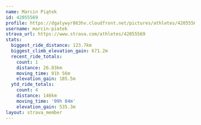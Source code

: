 ```yaml
---
name: Marcin Piątek
id: 42055569
profile: https://dgalywyr863hv.cloudfront.net/pictures/athletes/42055569/12602382/1/large.jpg
username: marcin-piatek
strava_url: https://www.strava.com/athletes/42055569
stats:
  biggest_ride_distance: 123.7km
  biggest_climb_elevation_gain: 671.2m
  recent_ride_totals:
    count: 1
    distance: 26.03km
    moving_time: 01h 56m
    elevation_gain: 185.5m
  ytd_ride_totals:
    count: 4
    distance: 146km
    moving_time: '09h 04m'
    elevation_gain: 535.3m
layout: strava_member
--- 
```

